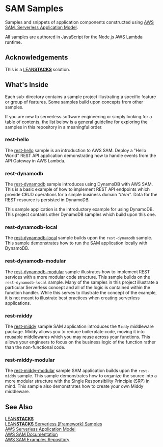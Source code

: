 # SAM Samples

Samples and snippets of application components constructed using [AWS SAM, Serverless Application Model][aws-sam].

All samples are authored in JavaScript for the Node.js AWS Lambda runtime.

## Acknowledgements

This is a [LEAN**STACKS**][leanstacks] solution.

## What's Inside

Each sub-directory contains a sample project illustrating a specific feature or group of features. Some samples build upon concepts from other samples.

If you are new to serverless software engineering or simply looking for a table of contents, the list below is a general guideline for exploring the samples in this repository in a meaningful order.

### rest-hello

The [rest-hello](./rest-hello/README.md) sample is an introduction to AWS SAM. Deploy a "Hello World" REST API application demonstrating how to handle events from the API Gateway in AWS Lambda.

### rest-dynamodb

The [rest-dynamodb](./rest-dynamodb/README.md) sample introduces using DynamoDB with AWS SAM. This is a basic example of how to implement REST API endpoints which provide CRUD operations for a simple business domain _"Item"_. Data for the REST resource is persisted in DynamoDB.

This sample application is the introductory example for using DynamoDB. This project contains other DynamoDB samples which build upon this one.

### rest-dynamodb-local

The [rest-dynamodb-local](./rest-dynamodb-local/README.md) sample builds upon the `rest-dynamodb` sample. This sample demonstrates how to run the SAM application locally with DynamoDB.

### rest-dynamodb-modular

The [rest-dynamodb-modular](./rest-dynamodb-modular/README.md) sample illustrates how to implement REST services with a more modular code structure. This sample builds on the `rest-dynamodb-local` sample. Many of the samples in this project illustrate a particular Serverless concept and all of the logic is contained within the function handler. While this serves to illustrate the concept of the example, it is not meant to illustrate best practices when creating serverless applications.

### rest-middy

The [rest-middy](./rest-middy/README.md) sample SAM application introduces the `Middy` middleware package. Middy allows you to reduce boilerplate code, moving it into reusable middlewares which you may reuse across your functions. This allows your engineers to focus on the business logic of the function rather than the non-functional code.

### rest-middy-modular

The [rest-middy-modular](./rest-middy-modular/README.md) sample SAM application builds upon the `rest-middy` sample. This sample demonstrates how to organize the source into a more modular structure with the Single Responsibility Principle (SRP) in mind. This sample also demonstrates how to create your own Middy middleware.

## See Also

[LEAN**STACKS**][leanstacks]  
[LEAN**STACKS** Serverless [Framework] Samples](https://github.com/leanstacks/serverless-samples)  
[AWS Serverless Application Model][aws-sam]  
[AWS SAM Documentation][aws-sam-docs]  
[AWS SAM Examples Repository][aws-sam-repos-examples]

[leanstacks]: https://leanstacks.com/ 'LEANSTACKS'
[aws-sam]: https://aws.amazon.com/serverless/sam/ 'AWS Serverless Application Model (SAM)'
[aws-sam-docs]: https://docs.aws.amazon.com/serverless-application-model/index.html 'SAM Documentation'
[aws-sam-repos-examples]: https://github.com/amazon-archives/serverless-app-examples 'SAM Examples Repo'
